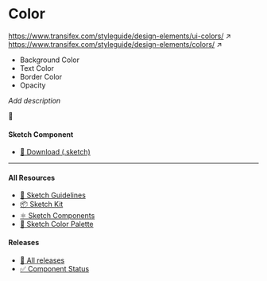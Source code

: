 # Color


https://www.transifex.com/styleguide/design-elements/ui-colors/ ↗
https://www.transifex.com/styleguide/design-elements/colors/ ↗

* Background Color
* Text Color
* Border Color
* Opacity

_Add description_

📝 




#### Sketch Component
  * [💎 Download (.sketch)](/resources/atoms/style/color.sketch)



---



#### All Resources
  * [📐 Sketch Guidelines](/resources/sketch-guidelines.md)
  * [📦 Sketch Kit](/resources/master/TxDS_Design_Kit.0.1.sketch)
  * [⚛️ Sketch Components](/resources/atoms)
  * [🎨 Sketch Color Palette](/resources/master/TxDS_Colors.sketchpalette)


#### Releases
  * [🎉 All releases](https://github.com/transifex/txds/releases)
  * [✅ Component Status](/STATUS.md)